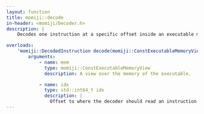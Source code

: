 ```yaml
---
layout: function
title: momiji::decode
in-header: <momiji/Decoder.h>
description: |
    Decodes one instruction at a specific offset inside an executable memory.

overloads:
    'momiji::DecodedInstruction decode(momiji::ConstExecutableMemoryView mem, std::int64_t idx)':
        arguments:
            - name: mem
              type: momiji::ConstExecutableMemoryView
              description: A view over the memory of the executable.

            - name: idx
              type: std::int64_t idx
              description: |
                Offset to where the decoder should read an instruction.
---
```

